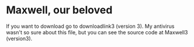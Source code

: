 # Maxwell, our beloved

If you want to download go to downloadlink3 (version 3). My antivirus wasn't so sure about this file, but you can see the source code at Maxwell3 (version3). 
